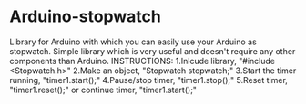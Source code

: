 # Arduino-stopwatch
Library for Arduino with which you can easily use your Arduino as stopwatch.
Simple library which is very useful and doesn't require any other components than Arduino.
INSTRUCTIONS:
1.Inlcude library, "#include <Stopwatch.h>"
2.Make an object, "Stopwatch stopwatch;"
3.Start the timer running, "timer1.start();"
4.Pause/stop timer, "timer1.stop();"
5.Reset timer, "timer1.reset();" or continue timer, "timer1.start();"
